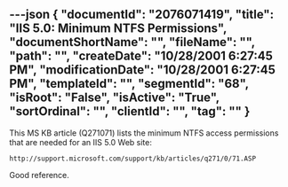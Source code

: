 ---json
{
  "documentId": "2076071419",
  "title": "IIS 5.0: Minimum NTFS Permissions",
  "documentShortName": "",
  "fileName": "",
  "path": "",
  "createDate": "10/28/2001 6:27:45 PM",
  "modificationDate": "10/28/2001 6:27:45 PM",
  "templateId": "",
  "segmentId": "68",
  "isRoot": "False",
  "isActive": "True",
  "sortOrdinal": "",
  "clientId": "",
  "tag": ""
}
---

This MS KB article (Q271071) lists the minimum NTFS access permissions that are needed for an IIS 5.0 Web site:

    http://support.microsoft.com/support/kb/articles/q271/0/71.ASP

Good reference.
